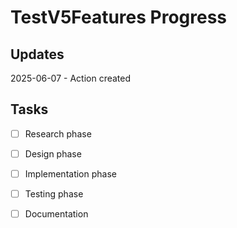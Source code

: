 # TestV5Features Progress

## Updates

2025-06-07 - Action created

## Tasks

- [ ] Research phase
- [ ] Design phase
- [ ] Implementation phase
- [ ] Testing phase
- [ ] Documentation

